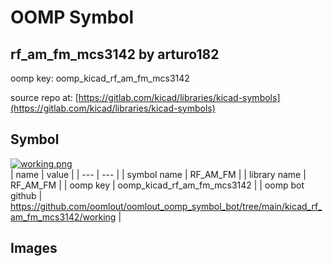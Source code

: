 # OOMP Symbol  
## rf_am_fm_mcs3142  by arturo182  
  
oomp key: oomp_kicad_rf_am_fm_mcs3142  
  
source repo at: [https://gitlab.com/kicad/libraries/kicad-symbols](https://gitlab.com/kicad/libraries/kicad-symbols)  
## Symbol  
  
[![working.png](working_600.png)](working.png)  
| name | value | 
| --- | --- | 
| symbol name | RF_AM_FM | 
| library name | RF_AM_FM | 
| oomp key | oomp_kicad_rf_am_fm_mcs3142 | 
| oomp bot github | https://github.com/oomlout/oomlout_oomp_symbol_bot/tree/main/kicad_rf_am_fm_mcs3142/working | 
## Images  
